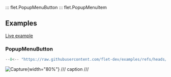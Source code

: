 ::: flet.PopupMenuButton
::: flet.PopupMenuItem

## Examples

[Live example](https://flet-controls-gallery.fly.dev/buttons/popupmenubutton)

### PopupMenuButton


```python
--8<-- "https://raw.githubusercontent.com/flet-dev/examples/refs/heads/v1-docs/python/controls/"
```

![Capture](){width="80%"}
/// caption
///